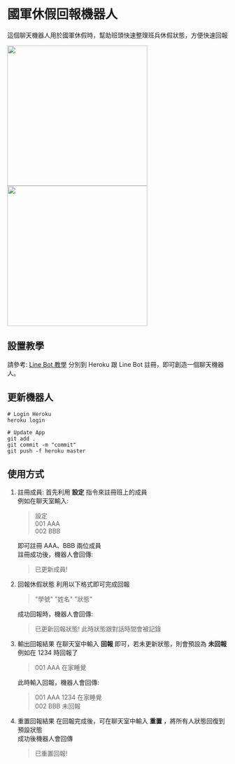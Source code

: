 # 國軍休假回報機器人
這個聊天機器人用於國軍休假時，幫助班頭快速整理班兵休假狀態，方便快速回報

<img src="https://github.com/cwLin1/holiday-report-line-bot/assets/61427980/b26cda8c-4e18-45fc-b1c0-6e8007b3a1fc" width="320">

<img src="https://github.com/cwLin1/holiday-report-line-bot/assets/61427980/d3eb3b2c-f4bc-43b1-b328-8085717ec0e1" width="320">


## 設置教學
請參考: [Line Bot 教學](https://github.com/yaoandy107/line-bot-tutorial?tab=readme-ov-file)
分別到 Heroku 跟 Line Bot 註冊，即可創造一個聊天機器人。

## 更新機器人
```
# Login Heroku
heroku login

# Update App
git add .
git commit -m "commit"
git push -f heroku master
```

## 使用方式
1. 註冊成員:
   首先利用 **設定** 指令來註冊班上的成員  
   例如在聊天室輸入:
   > 設定  
   > 001 AAA  
   > 002 BBB
   
   即可註冊 AAA、BBB 兩位成員  
   註冊成功後，機器人會回傳:
   > 已更新成員!

2. 回報休假狀態
   利用以下格式即可完成回報  
   > "學號" "姓名" "狀態"
   
   成功回報時，機器人會回傳:  
   > 已更新回報狀態!
   此時狀態跟對話時間會被記錄

4. 輸出回報結果
   在聊天室中輸入 **回報** 即可，若未更新狀態，則會預設為 **未回報**  
   例如在 1234 時回報了
   > 001 AAA 在家睡覺
   
   此時輸入回報，機器人會回傳:  
   > 001 AAA 1234 在家睡覺  
   > 002 BBB 未回報

6. 重置回報結果
   在回報完成後，可在聊天室中輸入 **重置** ，將所有人狀態回復到預設狀態  
   成功後機器人會回傳
   > 已重置回報!
   
